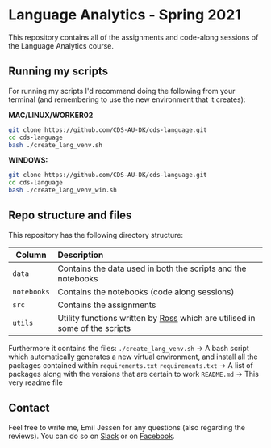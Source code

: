 # Language Analytics - Spring 2021

This repository contains all of the assignments and code-along sessions of the Language Analytics course.

## Running my scripts

For running my scripts I'd recommend doing the following from your terminal (and remembering to use the new environment that it creates):

__MAC/LINUX/WORKER02__
```bash
git clone https://github.com/CDS-AU-DK/cds-language.git
cd cds-language
bash ./create_lang_venv.sh
```
__WINDOWS:__
```bash
git clone https://github.com/CDS-AU-DK/cds-language.git
cd cds-language
bash ./create_lang_venv_win.sh
```

## Repo structure and files

This repository has the following directory structure:

| Column | Description|
|--------|:-----------|
```data```| Contains the data used in both the scripts and the notebooks
```notebooks``` | Contains the notebooks (code along sessions)
```src``` | Contains the assignments
```utils``` | Utility functions written by [Ross](https://pure.au.dk/portal/en/persons/ross-deans-kristensenmclachlan(29ad140e-0785-4e07-bdc1-8af12f15856c).html) which are utilised in some of the scripts

Furthermore it contains the files:
```./create_lang_venv.sh``` -> A bash script which automatically generates a new virtual environment, and install all the packages contained within ```requirements.txt```
```requirements.txt``` -> A list of packages along with the versions that are certain to work
```README.md``` -> This very readme file

## Contact

Feel free to write me, Emil Jessen for any questions (also regarding the reviews). 
You can do so on [Slack](https://app.slack.com/client/T01908QBS9X/D01A1LFRDE0) or on [Facebook](https://www.facebook.com/emil.t.jessen/).

